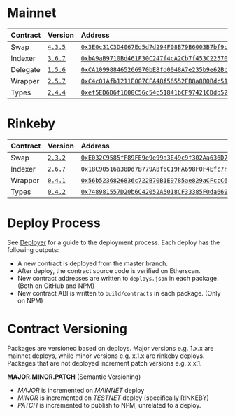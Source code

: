 # Mainnet

| Contract | Version                                                            | Address                                                                                                                 | Commit                                                                                                    |
| :------- | :----------------------------------------------------------------- | :---------------------------------------------------------------------------------------------------------------------- | :-------------------------------------------------------------------------------------------------------- |
| Swap     | [`4.3.5`](https://www.npmjs.com/package/@airswap/swap/v/4.3.5)     | [`0x3E0c31C3D4067Ed5d7d294F08B79B6003B7bf9c8`](https://etherscan.io/address/0x3E0c31C3D4067Ed5d7d294F08B79B6003B7bf9c8) | [`5e8a07c`](https://github.com/airswap/airswap-protocols/commit/5e8a07c7cb7d2b9a8456194eeb43da853b21f45f) |
| Indexer  | [`3.6.7`](https://www.npmjs.com/package/@airswap/indexer/v/3.6.7)  | [`0xbA9aB9710Bd461F30C247f4cA2Cb7f453C22570e`](https://etherscan.io/address/0xbA9aB9710Bd461F30C247f4cA2Cb7f453C22570e) | [`5e8a07c`](https://github.com/airswap/airswap-protocols/commit/5e8a07c7cb7d2b9a8456194eeb43da853b21f45f) |
| Delegate | [`1.5.6`](https://www.npmjs.com/package/@airswap/delegate/v/1.5.6) | [`0xCA109988465266970bE8fd0048A7e235b9e62Bc3`](https://etherscan.io/address/0xCA109988465266970bE8fd0048A7e235b9e62Bc3) | [`5e8a07c`](https://github.com/airswap/airswap-protocols/commit/5e8a07c7cb7d2b9a8456194eeb43da853b21f45f) |
| Wrapper  | [`2.5.7`](https://www.npmjs.com/package/@airswap/wrapper/v/2.5.7)  | [`0xC4c01Afb1211E007CFA48f56552FB8a8B0Bdc51c`](https://etherscan.io/address/0xC4c01Afb1211E007CFA48f56552FB8a8B0Bdc51c) | [`5e8a07c`](https://github.com/airswap/airswap-protocols/commit/5e8a07c7cb7d2b9a8456194eeb43da853b21f45f) |
| Types    | [`2.4.4`](https://www.npmjs.com/package/@airswap/types/v/2.4.4)    | [`0xef5ED6D6f1600C56c54c51841bCF97421CDdb52d`](https://etherscan.io/address/0xef5ED6D6f1600C56c54c51841bCF97421CDdb52d) | [`5e8a07c`](https://github.com/airswap/airswap-protocols/commit/5e8a07c7cb7d2b9a8456194eeb43da853b21f45f) |

# Rinkeby

| Contract | Version                                                           | Address                                                                                                                         | Commit                                                                                                        |
| :------- | :---------------------------------------------------------------- | :------------------------------------------------------------------------------------------------------------------------------ | ------------------------------------------------------------------------------------------------------------- |
| Swap     | [`2.3.2`](https://www.npmjs.com/package/@airswap/swap/v/3.3.4)    | [`0xE032C9585fF89FE9e9e99a3E49c9f302Aa636D77`](https://rinkeby.etherscan.io/address/0xE032C9585fF89FE9e9e99a3E49c9f302Aa636D77) | [`96c0...aa07`](https://github.com/airswap/airswap-protocols/commit/96c0a5ef627f5539ce638e8408b2a4373e6baa07) |
| Indexer  | [`2.6.7`](https://www.npmjs.com/package/@airswap/indexer/v/2.6.7) | [`0x18C90516a38Dd7B779A8f6C19FA698F0F4Efc7FC`](https://rinkeby.etherscan.io/address/0x18C90516a38Dd7B779A8f6C19FA698F0F4Efc7FC) | [`6ae6...5cbd`](https://github.com/airswap/airswap-protocols/commit/6ae6b1aedce4aafb3d006bc77525c2c0e5625cbd) |
| Wrapper  | [`0.4.1`](https://www.npmjs.com/package/@airswap/wrapper/v/0.4.1) | [`0x56b5236826836c722B70B1E9785ae829aCFccC6D`](https://rinkeby.etherscan.io/address/0x56b5236826836c722B70B1E9785ae829aCFccC6D) | [`96c0...aa07`](https://github.com/airswap/airswap-protocols/commit/96c0a5ef627f5539ce638e8408b2a4373e6baa07) |
| Types    | [`0.4.2`](https://www.npmjs.com/package/@airswap/types/v/0.4.2)   | [`0x748981557D20b6C42052A5018CF33385F0da669C`](https://rinkeby.etherscan.io/address/0x748981557D20b6C42052A5018CF33385F0da669C) | [`96c0...aa07`](https://github.com/airswap/airswap-protocols/commit/96c0a5ef627f5539ce638e8408b2a4373e6baa07) |

# Deploy Process

See [Deployer](https://github.com/airswap/airswap-protocols/tree/master/utils/deployer) for a guide to the deployment process. Each deploy has the following outputs:

- A new contract is deployed from the master branch.
- After deploy, the contract source code is verified on Etherscan.
- New contract addresses are written to `deploys.json` in each package. (Both on GitHub and NPM)
- New contract ABI is written to `build/contracts` in each package. (Only on NPM)

# Contract Versioning

Packages are versioned based on deploys. Major versions e.g. 1.x.x are mainnet deploys, while minor versions e.g. x.1.x are rinkeby deploys. Packages that are not deployed increment patch versions e.g. x.x.1.

**MAJOR.MINOR.PATCH** (Semantic Versioning)

- _MAJOR_ is incremented on _MAINNET_ deploy
- _MINOR_ is incremented on _TESTNET_ deploy (specifically RINKEBY)
- _PATCH_ is incremented to publish to NPM, unrelated to a deploy.
